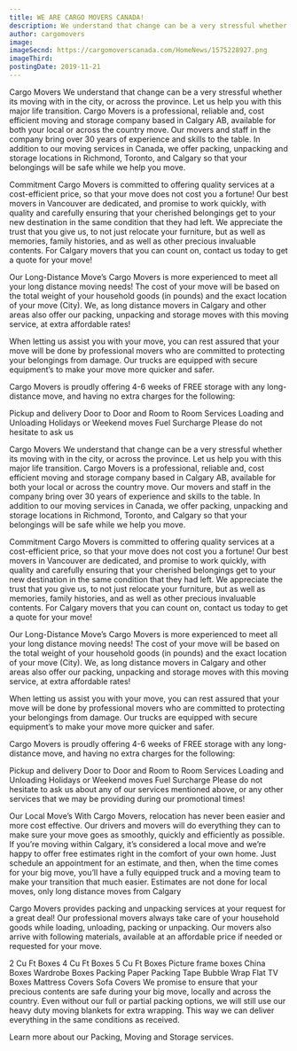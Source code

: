 ```yaml
---
title: WE ARE CARGO MOVERS CANADA!
description: We understand that change can be a very stressful whether its moving with in the city, or across the province. Let us help...
author: cargomovers
image: 
imageSecnd: https://cargomoverscanada.com/HomeNews/1575228927.png
imageThird: 
postingDate: 2019-11-21
---
```

Cargo Movers
We understand that change can be a very stressful whether its moving with in the city, or across the province. Let us help you with this major life transition. Cargo Movers is a professional, reliable and, cost efficient moving and storage company based in Calgary AB, available for both your local or across the country move. Our movers and staff in the company bring over 30 years of experience and skills to the table. In addition to our moving services in Canada, we offer packing, unpacking and storage locations in Richmond, Toronto, and Calgary so that your belongings will be safe while we help you move.

Commitment
Cargo Movers is committed to offering quality services at a cost-efficient price, so that your move does not cost you a fortune! Our best movers in Vancouver are dedicated, and promise to work quickly, with quality and carefully ensuring that your cherished belongings get to your new destination in the same condition that they had left. We appreciate the trust that you give us, to not just relocate your furniture, but as well as memories, family histories, and as well as other precious invaluable contents. For Calgary movers that you can count on, contact us today to get a quote for your move!

Our Long-Distance Move’s
Cargo Movers is more experienced to meet all your long distance moving needs! The cost of your move will be based on the total weight of your household goods (in pounds) and the exact location of your move (City). We, as long distance movers in Calgary and other areas also offer our packing, unpacking and storage moves with this moving service, at extra affordable rates!

When letting us assist you with your move, you can rest assured that your move will be done by professional movers who are committed to protecting your belongings from damage. Our trucks are equipped with secure equipment’s to make your move more quicker and safer.

Cargo Movers is proudly offering 4-6 weeks of FREE storage with any long-distance move, and having no extra charges for the following:

Pickup and delivery
Door to Door and Room to Room Services
Loading and Unloading
Holidays or Weekend moves
Fuel Surcharge
Please do not hesitate to ask us

Cargo Movers
We understand that change can be a very stressful whether its moving with in the city, or across the province. Let us help you with this major life transition. Cargo Movers is a professional, reliable and, cost efficient moving and storage company based in Calgary AB, available for both your local or across the country move. Our movers and staff in the company bring over 30 years of experience and skills to the table. In addition to our moving services in Canada, we offer packing, unpacking and storage locations in Richmond, Toronto, and Calgary so that your belongings will be safe while we help you move.

Commitment
Cargo Movers is committed to offering quality services at a cost-efficient price, so that your move does not cost you a fortune! Our best movers in Vancouver are dedicated, and promise to work quickly, with quality and carefully ensuring that your cherished belongings get to your new destination in the same condition that they had left. We appreciate the trust that you give us, to not just relocate your furniture, but as well as memories, family histories, and as well as other precious invaluable contents. For Calgary movers that you can count on, contact us today to get a quote for your move!

Our Long-Distance Move’s
Cargo Movers is more experienced to meet all your long distance moving needs! The cost of your move will be based on the total weight of your household goods (in pounds) and the exact location of your move (City). We, as long distance movers in Calgary and other areas also offer our packing, unpacking and storage moves with this moving service, at extra affordable rates!

When letting us assist you with your move, you can rest assured that your move will be done by professional movers who are committed to protecting your belongings from damage. Our trucks are equipped with secure equipment’s to make your move more quicker and safer.

Cargo Movers is proudly offering 4-6 weeks of FREE storage with any long-distance move, and having no extra charges for the following:

Pickup and delivery
Door to Door and Room to Room Services
Loading and Unloading
Holidays or Weekend moves
Fuel Surcharge
Please do not hesitate to ask us about any of our services mentioned above, or any other services that we may be providing during our promotional times!

Our Local Move’s
With Cargo Movers, relocation has never been easier and more cost effective. Our drivers and movers will do everything they can to make sure your move goes as smoothly, quickly and efficiently as possible. If you’re moving within Calgary, it’s considered a local move and we’re happy to offer free estimates right in the comfort of your own home. Just schedule an appointment for an estimate, and then, when the time comes for your big move, you’ll have a fully equipped truck and a moving team to make your transition that much easier. Estimates are not done for local moves, only long distance moves from Calgary

Cargo Movers provides packing and unpacking services at your request for a great deal! Our professional movers always take care of your household goods while loading, unloading, packing or unpacking. Our movers also arrive with following materials, available at an affordable price if needed or requested for your move.

2 Cu Ft Boxes
4 Cu Ft Boxes
5 Cu Ft Boxes
Picture frame boxes
China Boxes
Wardrobe Boxes
Packing Paper
Packing Tape
Bubble Wrap
Flat TV Boxes
Mattress Covers
Sofa Covers
We promise to ensure that your precious contents are safe during your big move, locally and across the country. Even without our full or partial packing options, we will still use our heavy duty moving blankets for extra wrapping. This way we can deliver everything in the same conditions as received.

Learn more about our Packing, Moving and Storage services.
